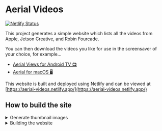 # Aerial Videos

[![Netlify Status](https://api.netlify.com/api/v1/badges/bb8737f1-db81-4691-bf54-6ac426ded640/deploy-status)](https://app.netlify.com/sites/aerial-videos/deploys)

This project generates a simple website which lists all the videos from Apple, Jetson Creative, and Robin Fourcade.

You can then download the videos you like for use in the screensaver of your choice, for example...

- [Aerial Views for Android TV 📺](https://github.com/theothernt/AerialViews)
- [Aerial for macOS 🖥️](https://github.com/JohnCoates/Aerial)

This website is built and deployed using Netlify and can be viewed at [https://aerial-videos.netlify.app/](https://aerial-videos.netlify.app/)

## How to build the site

<details>
<summary>Generate thumbnail images</summary>

### Install python modules

Requires:

1. Python 3
2. Pip3

After installing [Python 3](https://www.python.org/downloads/) and [Pip3](https://pip.pypa.io/en/stable/installation/), install the required Python modules...

```sh
pip3 install moviepy
pip3 install joblib
```

### Macs with Apple silicon

MoviePy does not come with an FFMPEG binary for Apple silicon so you must install it manually.

There are many ways to do this but I use [Homebrew](https://brew.sh/), a package manager for macOS. Once Homebrew is installed, run this command to install FFMPEG...

```sh
brew install ffmpeg
```

### Run the script

Run the Python script to generate the thumbnails...

```sh
cd scripts
python3 thumbnails.py
```

This will take a few minutes to complete depending on the speed of your Mac/PC and internet connection.

When finished, you should have a folder called `static/thumbnails` full of images.

</details>

<details>
<summary>Building the website</summary>

\
Requires:

1. NodeJS
2. Npm
3. SveleteKit
4. Pnpm (optional)

\
Install all the required dependencies...

```sh
npm install (or pnpm i)
```

\
To run the development version...

```sh
npm run dev -- --open (or pnpm dev --open)
```

\
To build the site for deployment...

```sh
npm run build (or pnpm build)
```

</details>

